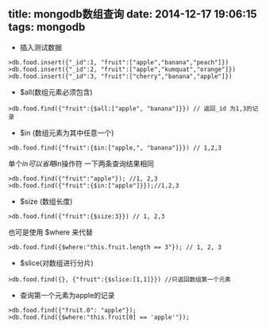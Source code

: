 title: mongodb数组查询
date: 2014-12-17 19:06:15
tags: mongodb
---

- 插入测试数据

```shell
>db.food.insert({"_id":1, "fruit":["apple","banana","peach"]})
>db.food.insert({"_id":2, "fruit":["apple","kumquat","orange"]})
>db.food.insert({"_id":3, "fruit":["cherry","banana","apple"]})
```

- $all(数组元素必须包含)

```shell
>db.food.find({"fruit":{$all:["apple", "banana"]}}) // 返回_id 为1,3的记录
```

- $in (数组元素为其中任意一个)

```shell
>db.food.find({"fruit":{$in:["apple,", "banana"]}}) // 1,2,3
```

单个$in 可以省略$in操作符 一下两条查询结果相同
```
>db.food.find({"fruit":"apple"}); //1, 2,3
>db.food.find({"fruit":{$in:["apple"]}});//1,2,3
```

- $size (数组长度)
```shell
>db.food.find({"fruit":{$size:3}}) // 1, 2,3
```
也可是使用 $where 来代替 
```
>db.food.find({$where:"this.fruit.length == 3"}); // 1, 2, 3
```

- $slice(对数组进行分片)
```
>db.food.find({}, {"fruit":{$slice:[1,1]}}) //只返回数组第一个元素
```

- 查询第一个元素为apple的记录
```shell
>db.food.find({"fruit.0": "apple"});
>db.food.find({$where:"this.fruit[0] == 'apple'"});
```


